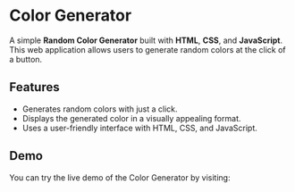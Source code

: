 # Color Generator

A simple **Random Color Generator** built with **HTML**, **CSS**, and **JavaScript**. This web application allows users to generate random colors at the click of a button.

## Features

- Generates random colors with just a click.
- Displays the generated color in a visually appealing format.
- Uses a user-friendly interface with HTML, CSS, and JavaScript.

## Demo

You can try the live demo of the Color Generator by visiting:

<a href= "https://github.com/asfiyahussain00/Color_Generator"></a>

